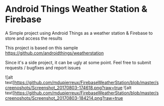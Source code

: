 Android Things Weather Station & Firebase
==========================================

A Simple project using Android Things as a weather station & Firebase to store and access the results

This project is based on this sample https://github.com/androidthings/weatherstation

Since it's a side project, it can be ugly at some point. Feel free to submit requests / bugfixes and report issues

![alt text]https://github.com/mdupierreux/FirebaseWeatherStation/blob/master/screenoshots/Screenshot_20170803-174618.png?raw=true
![alt text]https://github.com/mdupierreux/FirebaseWeatherStation/blob/master/screenoshots/Screenshot_20170803-184214.png?raw=true
